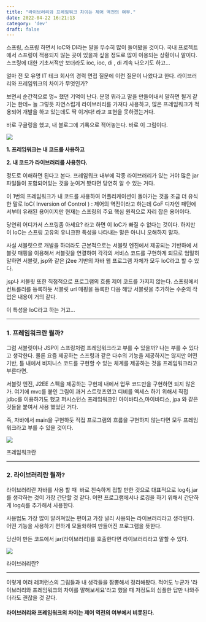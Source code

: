 ```yaml
---
title: "라이브러리와 프레임워크 차이는 제어 역전의 여부."
date: 2022-04-22 16:21:13
category: 'dev'
draft: false
---
```


스프링, 스프링 하면서 IoC와 DI라는 말을 무수히 많이 들어봤을 것이다. 국내 프로젝트에서 스프링이 적용되지 않는 곳이 있을까 싶을 정도로 많이 이용되는 상황이니 말이다. 스프링에 대한 기초서적만 보더라도 ioc, ioc, di , di 계속 나오기도 하고...

얼마 전 모 유명 IT 테크 회사의 경력 면접 질문에 이런 질문이 나왔다고 한다. 라이브러리와 프레임워크의 차이가 무엇인가? 

보면서 순간적으로 멍~ 했던 기억이 난다. 분명 뭐라고 말을 만들어내서 말하면 될거 같기는 한데~ 늘 그렇듯 자연스럽게 라이브러리를 가져다 사용하고, 많은 프레임워크가 적용되어 개발을 하고 있는데도 딱 이거다! 라고 표현을 못하겠는거다. 

바로 구글링을 했고, 내 블로그에 기록으로 적어놓는다. 바로 이 그림이다. 

![](https://blog.kakaocdn.net/dn/bdK4hD/btqGxxcacJa/EtaOm9QooQSt2c1h3uAGbk/img.png)

**1\. 프레임워크는 내 코드를 사용하고**

**2\. 내 코드가 라이브러리를 사용한다.** 

정도로 이해하면 된다고 본다. 프레임워크 내부에 각종 라이브러리가 있는 거야 많은 jar 파일들이 포함되어있는 것을 눈여겨 봤다면 당연히 알 수 있는 거다. 

이 1번의 프레임워크가 내 코드를 사용하여 어플리케이션이 돌아가는 것을 조금 더 유식한 말로 IoC( Inversion of Control ) : 제어의 역전이라고 하는데 GoF 디자인 패턴에서부터 유래된 용어이지만 현재는 스프링의 주요 핵심 원칙으로 자리 잡은 용어이다. 

당연히 어디가서 스프링좀 아세요? 라고 하면 이 IoC가 빠질 수 없다는 것이다. 하지만 이 IoC는 스프링 고유의 유니크한 특성을 나타내는 말은 아니니 오해하지 말자. 

사실 서블릿으로 개발을 하더라도 근본적으로는 서블릿 엔진에서 제공되는 기반하에 서블릿 매핑을 이용해서 서블릿을 연결하여 각각의 서비스 코드를 구현하게 되므로 엄밀히 말하면 서블릿, jsp와 같은 j2ee 기반의 자바 웹 프로그램 자체가 모두 IoC라고 할 수 있다. 

jsp나 서블릿 또한 직접적으로 프로그램의 흐름 제어 코드를 가지지 않는다. 스프링에서 컨트롤러를 등록하듯 서블릿 url 매핑을 등록한 다음 해당 서블릿을 추가하는 수준의 작업은 내용이 거의 같다. 

이 특성을 IoC라고 하는 거고...

* * *

### **1\. 프레임워크란 뭘까?**

그럼 서블릿이나 JSP이 스프링처럼 프레임워크라고 부를 수 있을까? 나는 부를 수 있다고 생각한다. 물론 요즘 제공하는 스프링과 같은 다수의 기능을 제공하지는 않지만 어떤 기반, 틀 내에서 비지니스 코드를 구현할 수 있는 체계를 제공하는 것을 프레임워크라고 부른다면.

서블릿 엔진, J2EE 스펙을 제공하는 구현체 내에서 업무 코드만을 구현하면 되지 않은가. 여기에 mvc를 붙인 그림이 과거 스트럿츠였고 디비를 엑세스 하기 위해서 직접 jdbc를 이용하기도 했고 퍼시스턴스 프레임워크인 아이바티스,마이바티스, jpa 와 같은 것들을 붙여서 사용 했었던 거다. 

즉, 자바에서 main을 구현하듯 직접 프로그램의 흐름을 구현하지 않는다면 모두 프레임워크라고 부를 수 있을 것이다. 

![](https://blog.kakaocdn.net/dn/Xs3xz/btqHByulBdl/ku7QE8veHKu4qzKeWkIPVk/img.png)

프레임워크란

* * *

### **2\. 라이브러리란 뭘까?**

라이브러리란 자바를 사용 할 때  바로 친숙하게 접할 만한 것으로 대표적으로 log4j.jar 를 생각하는 것이 가장 간단할 것 같다. 어떤 프로그램에서나 로깅을 하기 위해서 간단하게 log4j를 추가해서 사용한다. 

사용법도 가장 많이 알려져있는 편이고 가장 널리 사용되는 라이브러리라고 생각된다. 어떤 기능을 사용하기 편하게 모듈화하여 만들어진 프로그램을 뜻한다. 

당신이 만든 코드에서 jar(라이브러리)를 호출한다면 라이브러리라고 말할 수 있다. 

![](https://blog.kakaocdn.net/dn/5hkSP/btqHujd7aG8/ikPI3WT5EbOoLhoek9LWxk/img.png)

라이브러리란?

* * *

이렇게 여러 레퍼런스의 그림들과 내 생각들을 짬뽕해서 정리해봤다. 적어도 누군가 '라이브러리와 프레임워크의 차이를 말해보세요'라고 했을 때 저정도의 심플한 답만 나와주더라도 괜찮을 것 같다. 

#### **라이브러리와 프레임워크의 차이는 제어 역전의 여부에서 비롯된다.**
